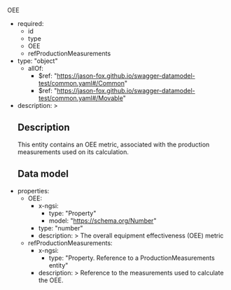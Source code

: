 OEE
  - required:
    - id
    - type
    - OEE
    - refProductionMeasurements
  - type: "object"
    - allOf:
      - $ref: "https://jason-fox.github.io/swagger-datamodel-test/common.yaml#/Common"
      - $ref: "https://jason-fox.github.io/swagger-datamodel-test/common.yaml#/Movable"
  - description: >
      ## Description
      This entity contains an OEE metric, associated with the production measurements used on its calculation.
      ## Data model
  - properties:
    - OEE:
      - x-ngsi:
        - type: "Property"
        - model: "https://schema.org/Number"
      - type: "number"
      - description: >
            The overall equipment effectiveness (OEE) metric
    - refProductionMeasurements:
      - x-ngsi:
        - type: "Property. Reference to a ProductionMeasurements entity"
      - description: >
            Reference to the measurements used to calculate the OEE.
